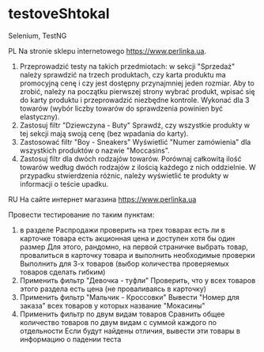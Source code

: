 # testoveShtokal
Selenium, TestNG

PL
Na stronie sklepu internetowego https://www.perlinka.ua.
1. Przeprowadzić testy na takich przedmiotach:
w sekcji "Sprzedaż" należy sprawdzić na trzech produktach, czy karta produktu ma promocyjną cenę i czy jest dostępny przynajmniej jeden rozmiar. 
Aby to zrobić, należy na początku pierwszej strony wybrać produkt, wpisać się do karty produktu i przeprowadzić niezbędne kontrole. Wykonać dla 3 towarów (wybór liczby towarów do sprawdzenia powinien być elastyczny).
2. Zastosuj filtr "Dziewczyna - Buty" Sprawdź, czy wszystkie produkty w tej sekcji mają swoją cenę (bez wpadania do karty).
3. Zastosować filtr "Boy - Sneakers" Wyświetlić "Numer zamówienia" dla wszystkich produktów o nazwie "Moccasins".
4. Zastosuj filtr dla dwóch rodzajów towarów.
Porównaj całkowitą ilość towarów według dwóch rodzajów z ilością każdego z nich oddzielnie.
W przypadku stwierdzenia różnic, należy wyświetlić te produkty w informacji o teście upadku. 


RU
На сайте интернет магазина
https://www.perlinka.ua

Провести тестирование по таким пунктам:
1. в разделе Распродажи проверить на трех товарах есть ли в карточке товара есть акционная цена и   доступен хотя бы один размер
Для этого, рандомно, на первой страничке выбрать товар, провалиться в карточку товара и выполнить необходимые проверки
Выполнить  для 3-х товаров (выбор количества проверяемых товаров сделать гибким)
2. Применить фильтр "Девочка - туфли"
Проверить, что у всех товаров этого раздела есть цена (не проваливаясь в карточку)
3. Применить фильтр "Мальчик - Кроссовки"
Вывести "Номер для заказа" всех товаров у которых название  "Мокасины"
4. Применить фильтр по двум видам товаров
Сравнить общее количество товаров по двум видам с суммой каждого по отдельности
Если будут найдены отличия, вывести эти товары в информацию о падении теста
